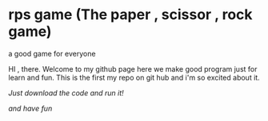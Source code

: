 # rps game (The paper , scissor , rock game)

a good game for everyone

HI , there. Welcome to my github page here we make good program just for learn and fun.
This is the first my repo on git hub and i'm so excited about it.

_Just download the code and run it!_

_and have fun_
